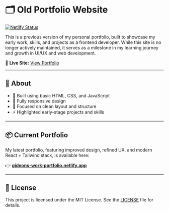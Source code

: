 # 🗂️ Old Portfolio Website

[![Netlify Status](https://api.netlify.com/api/v1/badges/8a15032b-3e0b-46a1-b470-2d0b15989156/deploy-status)](https://app.netlify.com/sites/old-portfolio-website-xl/deploys)

This is a previous version of my personal portfolio, built to showcase my early work, skills, and projects as a frontend developer. While this site is no longer actively maintained, it serves as a milestone in my learning journey and growth in UI/UX and web development.

🔗 **Live Site:** [View Portfolio](https://old-portfolio-website-xl.netlify.app/)

---

## 📝 About

- 🧠 Built using basic HTML, CSS, and JavaScript
- 📱 Fully responsive design
- 🎨 Focused on clean layout and structure
- ⚡ Highlighted early-stage projects and skills

---

## 📦 Current Portfolio

My latest portfolio, featuring improved design, refined UX, and modern React + Tailwind stack, is available here:

👉 [**gideons-work-portfolio.netlify.app**](https://gideons-work-portfolio.netlify.app/)

---

## 📄 License

This project is licensed under the MIT License. See the [LICENSE](./LICENSE) file for details.
